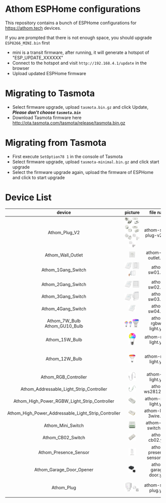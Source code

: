 # Athom ESPHome configurations

This repository contains a bunch of ESPHome configurations for https://athom.tech devices.

If you are prompted that there is not enough space, you should upgrade `ESP8266_MINI.bin` first

- mini is a transit firmware, after running, it will generate a hotspot of "ESP_UPDATE_XXXXXX"
- Connect to the hotspot and visit `http://192.168.4.1/update` in the browser
- Upload updated ESPHome firmware

# Migrating to Tasmota

- Select firmware upgrade, upload `tasmota.bin.gz` and click Update, ***Please don't choose `tasmota.bin`***
- Download Tasmota firmware here http://ota.tasmota.com/tasmota/release/tasmota.bin.gz

# Migrating from Tasmota

- First execute `SetOption78 1` in the console of Tasmota
- Select firmware upgrade, upload `tasmota-minimal.bin.gz` and click start upgrade
- Select the firmware upgrade again, upload the firmware of ESPHome and click to start upgrade

# Device List
device|picture|file name|notice
:---:|:---:|:---:|:---:
Athom_Plug_V2|<img src="/images/Athom_EU_Plug_V2.png" width="50%" height="20%"><img src="/images/Athom_US_Plug_V2.png" width="50%" height="20%"><img src="/images/Athom_UK_Plug_V2.png" width="50%" height="20%"><img src="/images/Athom_BR_Plug_V2.png" width="50%" height="20%"><img src="/images/Athom_AU_Plug_V2.png" width="50%" height="20%"><img src="/images/Athom_IL_Plug_V2.png" width="50%" height="20%"><img src="/images/Athom_IT_Plug_V2.png" width="50%" height="20%">|athom-smart-plug-v2.yaml
Athom_Wall_Outlet|<img src="/images/Athom_Wall_Outlet.png" width="50%" height="20%">|athom-wall-outlet.yaml
Athom_1Gang_Switch|<img src="/images/Athom_1Gang_Touch_Switch.png" width="50%" height="20%"><img src="/images/Athom_1Gang_Key_Switch.png" width="50%" height="20%"><img src="/images/Athom_1Gang_US_Switch.png" width="50%" height="20%">|athom-sw01.yaml
Athom_2Gang_Switch|<img src="/images/Athom_2Gang_Touch_Switch.png" width="50%" height="20%"><img src="/images/Athom_2Gang_Key_Switch.png" width="50%" height="20%">|athom-sw02.yaml
Athom_3Gang_Switch|<img src="/images/Athom_3Gang_Touch_Switch.png" width="50%" height="20%"><img src="/images/Athom_3Gang_Key_Switch.png" width="50%" height="20%">|athom-sw03.yaml
Athom_4Gang_Switch|<img src="/images/Athom_4Gang_Touch_Swtich.png" width="50%" height="20%">|athom-sw04.yaml
Athom_7W_Bulb<br/>Athom_GU10_Bulb|<img src="/images/Athom_7w_Bulb.png" width="50%" height="20%"><img src="/images/Athom_GU10_Bulb.png" width="50%" height="20%">|athom-rgbww-light.yaml
Athom_15W_Bulb|<img src="/images/Athom_15w_Bulb.png" width="50%" height="20%">|athom-rgbct-light.yaml
Athom_12W_Bulb|<img src="/images/Athom_BR30_Bulb.png" width="50%" height="20%">|athom-rgbct-light.yaml|<h4>Temporarily discontinued</h4>
Athom_RGB_Controller|<img src="/images/Athom_RGB_Controller.png" width="50%" height="20%">|athom-rgb-light.yaml
Athom_Addressable_Light_Strip_Controller|<img src="/images/Athom_3Pin_Controller.png" width="50%" height="20%">|athom-ws2812b.yaml
Athom_High_Power_RGBW_Light_Strip_Controller|<img src="/images/Athom_RGBW_Controller.png" width="50%" height="20%">|athom-rgbw-light.yaml
Athom_High_Power_Addressable_Light_Strip_Controller|<img src="/images/Athom_4Pin_Controller.png" width="50%" height="20%">|athom-ls-4p-3wire.yaml
Athom_Mini_Switch|<img src="/images/Athom_Mini_Relay.png" width="50%" height="20%">|athom-mini-switch.yaml
Athom_CB02_Switch|<img src="/images/Athom_CB02.png" width="50%" height="20%">|athom-cb02.yaml
Athom_Presence_Sensor|<img src="/images/Athom_Presence_Sensor.png" width="50%" height="40%">|athom-presence-sensor.yaml
Athom_Garage_Door_Opener|<img src="/images/Athom_Garage_Door_Opener.png" width="50%" height="20%">|athom-garage-door.yaml
Athom_Plug|<img src="/images/Athom_EU_Plug.png" width="50%" height="20%"><img src="/images/Athom_UK_Plug.png" width="50%" height="20%">|athom-smart-plug.yaml|<h4>Discontinued</h4>
